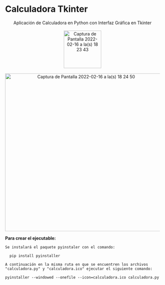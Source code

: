 # Calculadora Tkinter


<p align="center">
    Aplicación de Calculadora en Python con Interfaz Gráfica en Tkinter
    <br>
    <br>
   <img width="122" alt="Captura de Pantalla 2022-02-16 a la(s) 18 23 43" src="https://user-images.githubusercontent.com/39862006/154380098-c0af52f0-1c10-41ed-a127-ad3f4e42fd88.png">
    <br>
    <br>
    <img width="512" alt="Captura de Pantalla 2022-02-16 a la(s) 18 24 50" src="https://user-images.githubusercontent.com/39862006/154380218-8b8fabdc-2135-4ef0-b188-ed2f971dbc57.png">
 
</p>




**Para crear el ejecutable:**
```
Se instalará el paquete pyinstaler con el comando:

  pip install pyinstaller
  
A continuación en la misma ruta en que se encuentren los archivos "calculadora.py" y "calculadora.ico" ejecutar el siguiente comando:

pyinstaller --windowed --onefile --icon=calculadora.ico calculadora.py
```
